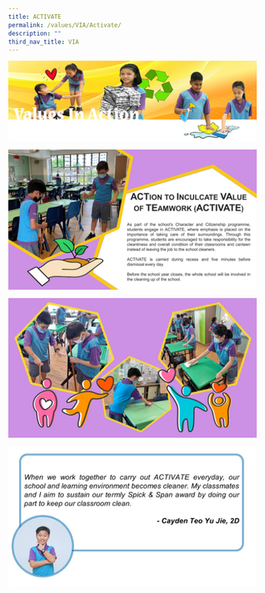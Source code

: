 ```yaml
---
title: ACTIVATE
permalink: /values/VIA/Activate/
description: ""
third_nav_title: VIA
---
```

![](/images/Valuesbanner.png)

![](/images/VIA%20key%20programmes/Activate%201.png)

![](/images/VIA%20key%20programmes/Activate%202.png)

![](/images/VIA%20key%20programmes/Activate%203.jpg)